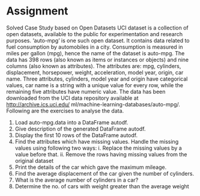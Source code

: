 # Assignment
Solved Case Study based on Open Datasets 
UCI dataset is a collection of open datasets, available to the public for experimentation and research purposes. ‘auto-mpg’ is one such open dataset. It contains data related to fuel consumption by automobiles in a city. Consumption is measured in miles per gallon (mpg), hence the name of the dataset is auto-mpg. The data has 398 rows (also known as items or instances or objects) and nine columns (also known as attributes). 
The attributes are: 
mpg, cylinders, displacement, horsepower, weight, acceleration, model year, origin, car name. 
Three attributes, cylinders, model year and origin have categorical values, car name is a string with a unique value for every row, while the remaining five attributes have numeric value. 
The data has been downloaded from the UCI data repository available at http://archive.ics.uci.edu/ ml/machine-learning-databases/auto-mpg/.
 Following are the exercises to analyse the data. 
1) Load auto-mpg.data into a DataFrame autodf. 
2) Give description of the generated DataFrame autodf.
 3) Display the first 10 rows of the DataFrame autodf.
 4) Find the attributes which have missing values. Handle the missing values using following two ways: i. Replace the missing values by a value before that. ii. Remove the rows having missing values from the original dataset 
5) Print the details of the car which gave the maximum mileage.
 6) Find the average displacement of the car given the number of cylinders. 
7) What is the average number of cylinders in a car? 
8) Determine the no. of cars with weight greater than the average weight

